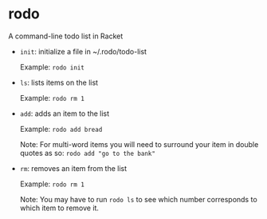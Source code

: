# rodo
A command-line todo list in Racket

* `init`: initialize a file in ~/.rodo/todo-list
	
    Example: `rodo init`

* `ls`: lists items on the list
	
    Example: `rodo rm 1`

* `add`: adds an item to the list

	Example: `rodo add bread`

	Note: For multi-word items you will need to
	surround your item in double quotes as so:
	`rodo add "go to the bank"`

* `rm`: removes an item from the list
	
    Example: `rodo rm 1`

    Note: You may have to run `rodo ls` to see which
	number corresponds to which item to remove it.
	
